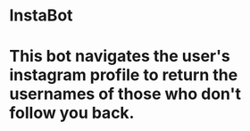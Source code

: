 # InstaBot

# This bot navigates the user's instagram profile to return the usernames of those who don't follow you back.
